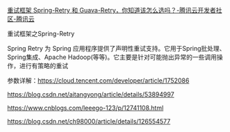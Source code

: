 

[重试框架 Spring-Retry 和 Guava-Retry，你知道该怎么选吗？-腾讯云开发者社区-腾讯云](https://cloud.tencent.com/developer/article/2101159)

重试框架之Spring-Retry

Spring Retry 为 Spring 应用程序提供了声明性重试支持。它用于Spring批处理、Spring集成、Apache Hadoop(等等)。它主要是针对可能抛出异常的一些调用操作，进行有策略的重试




















参数详解：https://cloud.tencent.com/developer/article/1752086


https://blog.csdn.net/aitangyong/article/details/53894997



https://www.cnblogs.com/leeego-123/p/12741108.html

https://blog.csdn.net/ch98000/article/details/126554577